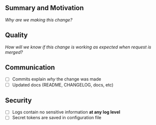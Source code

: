 ## Summary and Motivation

_Why are we making this change?_

## Quality

_How will we know if this change is working as expected when request is merged?_

## Communication

- [ ] Commits explain _why_ the change was made
- [ ] Updated docs (README, CHANGELOG, docs, etc)

## Security

- [ ] Logs contain no sensitive information **at any log level**
- [ ] Secret tokens are saved in configuration file
